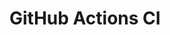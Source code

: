 # GitHub Actions CI




















































































































































































































































































































































































































































































































































































































































































































































































































































































































































































































































































































































































































